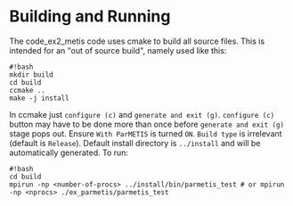 # Building and Running #

The code_ex2_metis code uses cmake to build all source files. This is intended for an "out of source build", namely used like this:

```
#!bash
mkdir build
cd build
ccmake ..
make -j install
```
In ccmake just `configure (c)` and `generate and exit (g)`. `configure (c)` button may have to be done more than once before `generate and exit (g)` stage pops out. Ensure `With ParMETIS` is turned `ON`. `Build type` is irrelevant (default is `Release`). Default install directory is `../install` and will be automatically generated. To run:

```
#!bash
cd build
mpirun -np <number-of-procs> ../install/bin/parmetis_test # or mpirun -np <nprocs> ./ex_parmetis/parmetis_test
```
